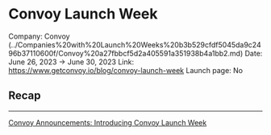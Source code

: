 # Convoy Launch Week

Company: Convoy (../Companies%20with%20Launch%20Weeks%20b3b529cfdf5045da9c2496b37110600f/Convoy%20a27fbbcf5d2a405591a351938b4a1bb2.md)
Date: June 26, 2023 → June 30, 2023
Link: https://www.getconvoy.io/blog/convoy-launch-week
Launch page: No

## Recap

---

[Convoy Announcements: Introducing Convoy Launch Week](https://www.getconvoy.io/blog/convoy-launch-week)
